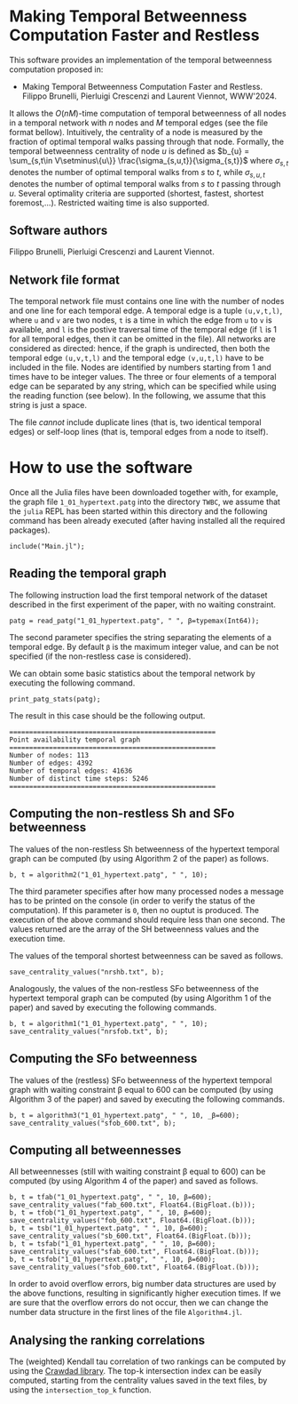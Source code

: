 # Making Temporal Betweenness Computation Faster and Restless

This software provides an implementation of the temporal betweenness computation proposed in:
 * Making Temporal Betweenness Computation Faster and Restless. Filippo Brunelli, Pierluigi Crescenzi and Laurent Viennot, WWW'2024.

It allows the $O(nM)$-time computation of temporal betweenness of all nodes in a temporal network with $n$ nodes and $M$ temporal edges (see the file format bellow). Intuitively, the centrality of a node is measured by the fraction of optimal temporal walks passing through that node. Formally, the temporal betweenness centrality of node $u$ is defined as $b_{u} = \sum_{s,t\in V\setminus\{u\}} \frac{\sigma_{s,u,t}}{\sigma_{s,t}}$ where $\sigma_{s,t}$ denotes the number of optimal temporal walks from $s$ to $t$, while $\sigma_{s,u,t}$ denotes the number of optimal temporal walks from $s$ to $t$ passing through $u$. Several optimality criteria are supported (shortest, fastest, shortest foremost,...). Restricted waiting time is also supported. 

## Software authors

Filippo Brunelli, Pierluigi Crescenzi and Laurent Viennot.

## Network file format

The temporal network file must contains one line with the number of nodes and one line for each temporal edge. A temporal edge is a tuple `(u,v,t,l)`, where `u` and `v` are two nodes, `t` is a time in which the edge from `u` to `v` is available, and `l` is the postive traversal time of the temporal edge (if `l` is 1 for all temporal edges, then it can be omitted in the file). All networks are considered as directed: hence, if the graph is undirected, then both the temporal edge `(u,v,t,l)` and the temporal edge `(v,u,t,l)` have to be included in the file. Nodes are identified by numbers starting from 1 and times have to be integer values. The three or four elements of a temporal edge can be separated by any string, which can be specified while using the reading function (see below). In the following, we assume that this string is just a space.

The file *cannot* include duplicate lines (that is, two identical temporal edges) or self-loop lines (that is, temporal edges from a node to itself).

# How to use the software

Once all the Julia files have been downloaded together with, for example, the graph file `1_01_hypertext.patg` into the directory `TWBC`, we assume that the `julia` REPL has been started within this directory and the following command has been already executed (after having installed all the required packages).

```
include("Main.jl");
```

## Reading the temporal graph

The following instruction load the first temporal network of the dataset described in the first experiment of the paper, with no waiting constraint.

```
patg = read_patg("1_01_hypertext.patg", " ", β=typemax(Int64));
```

The second parameter specifies the string separating the elements of a temporal edge. By default `β` is the maximum integer value, and can be not specified (if the non-restless case is considered).

We can obtain some basic statistics about the temporal network by executing the following command.

```
print_patg_stats(patg);
```

The result in this case should be the following output.

```
====================================================
Point availability temporal graph
====================================================
Number of nodes: 113
Number of edges: 4392
Number of temporal edges: 41636
Number of distinct time steps: 5246
====================================================
```

## Computing the non-restless Sh and SFo betweenness

The values of the non-restless Sh betweenness of the hypertext temporal graph can be computed (by using Algorithm 2 of the paper) as follows.

```
b, t = algorithm2("1_01_hypertext.patg", " ", 10);
```

The third parameter specifies after how many processed nodes a message has to be printed on the console (in order to verify the status of the computation). If this parameter is `0`, then no ouptut is produced. The execution of the above command should require less than one second. The values returned are the array of the SH betweenness values and the execution time.

The values of the temporal shortest betweenness can be saved as follows.

```
save_centrality_values("nrshb.txt", b);
```

Analogously, the values of the non-restless SFo betweenness of the hypertext temporal graph can be computed (by using Algorithm 1 of the paper) and saved by executing the following commands.

```
b, t = algorithm1("1_01_hypertext.patg", " ", 10);
save_centrality_values("nrsfob.txt", b);
```

## Computing the SFo betweenness 

The values of the (restless) SFo betweenness of the hypertext temporal graph with waiting constraint β equal to 600 can be computed (by using Algorithm 3 of the paper) and saved by executing the following commands.

```
b, t = algorithm3("1_01_hypertext.patg", " ", 10, _β=600);
save_centrality_values("sfob_600.txt", b);
```

## Computing all betweennesses

All betweennesses (still with waiting constraint β equal to 600) can be computed (by using Algorithm 4 of the paper) and saved as follows.

```
b, t = tfab("1_01_hypertext.patg", " ", 10, β=600);
save_centrality_values("fab_600.txt", Float64.(BigFloat.(b)));
b, t = tfob("1_01_hypertext.patg", " ", 10, β=600);
save_centrality_values("fob_600.txt", Float64.(BigFloat.(b)));
b, t = tsb("1_01_hypertext.patg", " ", 10, β=600);
save_centrality_values("sb_600.txt", Float64.(BigFloat.(b)));
b, t = tsfab("1_01_hypertext.patg", " ", 10, β=600);
save_centrality_values("sfab_600.txt", Float64.(BigFloat.(b)));
b, t = tsfob("1_01_hypertext.patg", " ", 10, β=600);
save_centrality_values("sfob_600.txt", Float64.(BigFloat.(b)));
```

In order to avoid overflow errors, big number data structures are used by the above functions, resulting in significantly higher execution times. If we are sure that the overflow errors do not occur, then we can change the number data structure in the first lines of the file `Algorithm4.jl`.


## Analysing the ranking correlations

The (weighted) Kendall tau correlation of two rankings can be computed by using the [Crawdad library](https://law.di.unimi.it). The top-k intersection index can be easily computed, starting from the centrality values saved in the text files, by using the `intersection_top_k` function. 
